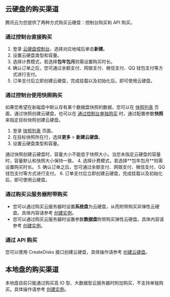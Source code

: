 ## 云硬盘的购买渠道

腾讯云为您提供了两种方式购买云硬盘：控制台购买和 API 购买。


### 通过控制台直接购买[](id:CreateDisk)
1. 登录 [云硬盘控制台](https://console.cloud.tencent.com/cvm/cbs)，选择对应地域后单击**新建**。
2. 设置云硬盘类型和容量。
3. 选择计费模式，若选择**包年包月**则需设置购买时长。
4. 确认订单之后，您可通过余额支付、网银支付、微信支付、QQ 钱包支付等方式进行支付。
5. 订单支付后立即创建云硬盘，完成挂载以及初始化后，即可使用云硬盘。

### 通过控制台使用快照购买
如果您希望在新磁盘中默认存有某个数据盘快照的数据，您可以在 [快照列表](https://console.cloud.tencent.com/cvm/snapshot) 页面，通过快照创建云硬盘，也可以在 [通过控制台单独购买](#CreateDisk) 时，通过配置参数**快照**来指定目标快照创建云硬盘。
1. 登录 [快照列表](https://console.cloud.tencent.com/cvm/snapshot) 页面。
2. 在目标快照所在行，选择**更多** > **新建云硬盘**。
3. 设置云硬盘类型和容量。
<dx-alert infotype="explain" title="">
通过快照创建云硬盘时，容量大小不能低于快照大小。当您未指定云硬盘的容量时，容量默认和快照大小保持一致。
</dx-alert>
4. 选择计费模式，若选择**包年包月**则需设置购买时长。
5. 确认订单之后，您可通过余额支付、网银支付、微信支付、QQ 钱包支付等方式进行支付。
6. 订单支付后立即创建云硬盘，完成挂载以及初始化后，即可使用云硬盘。

### 通过购买云服务器附带购买
- 您可以通过购买云服务器时设置**系统盘**为云硬盘，从而附带购买非弹性云硬盘。具体内容请参考 [创建实例](/doc/product/213/4855)。
- 您可以通过购买云服务器时设置参数**数据盘**附带购买弹性云硬盘。具体内容请参考 [创建实例](/doc/product/213/4855)。

### 通过 API 购买
您可以使用 CreateDisks 接口创建云硬盘，具体操作请参考 [创建云硬盘](https://intl.cloud.tencent.com/document/product/362/16312)。

## 本地盘的购买渠道

本地盘目前只能通过购买高 IO 型、大数据型云服务器时附加购买，不支持单独购买。具体操作请参考 [创建实例](https://intl.cloud.tencent.com/document/product/213/4855)。



